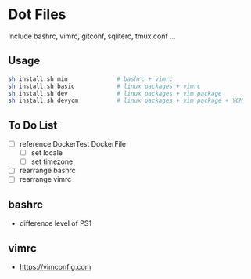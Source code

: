 # Dot Files

Include bashrc, vimrc, gitconf, sqliterc, tmux.conf ...

## Usage

```bash
sh install.sh min              # bashrc + vimrc
sh install.sh basic            # linux packages + vimrc
sh install.sh dev              # linux packages + vim package
sh install.sh devycm           # linux packages + vim package + YCM
```

## To Do List
- [ ] reference DockerTest DockerFile
    - [ ] set locale
    - [ ] set timezone
- [ ] rearrange bashrc
- [ ] rearrange vimrc

## bashrc
* difference level of PS1

## vimrc
* https://vimconfig.com

